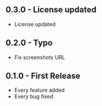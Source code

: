 ## 0.3.0 - License updated
* License updated

## 0.2.0 - Typo
* Fix screenshots URL

## 0.1.0 - First Release
* Every feature added
* Every bug fixed
